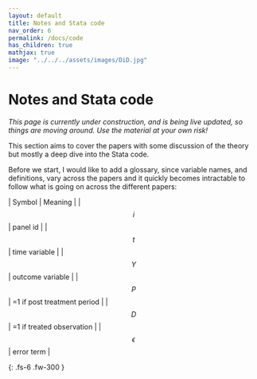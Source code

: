 ```yaml
---
layout: default
title: Notes and Stata code
nav_order: 6
permalink: /docs/code
has_children: true
mathjax: true
image: "../../../assets/images/DiD.jpg"
---
```


# Notes and Stata code

*This page is currently under construction, and is being live updated, so things are moving around. Use the material at your own risk!*

This section aims to cover the papers with some discussion of the theory but mostly a deep dive into the Stata code.


Before we start, I would like to add a glossary, since variable names, and definitions, vary across the papers and it quickly becomes intractable to follow what is going on across the different papers:

| Symbol | Meaning | 
| $$ i $$ | panel id |
| $$ t $$ | time variable |
| $$ Y $$ | outcome variable |
| $$ P $$ | =1 if post treatment period |
| $$ D $$ | =1 if treated observation |
| $$ \epsilon $$ | error term |


{: .fs-6 .fw-300 }











